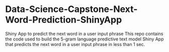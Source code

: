 # Data-Science-Capstone-Next-Word-Prediction-ShinyApp
Shiny App to predict the next word in a user input phrase
This repo contains the code used to build the 5-gram language predictive text model Shiny App that predicts the next word in a user input phrase in less than 1 sec.
